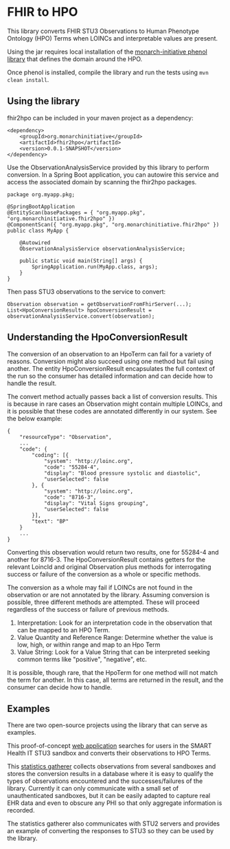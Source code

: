 # FHIR to HPO

This library converts FHIR STU3 Observations to Human Phenotype Ontology (HPO) Terms when LOINCs and interpretable values are present.

Using the jar requires local installation of the [monarch-initiative phenol library](https://github.com/monarch-initiative/phenol) that defines the domain around the HPO. 

Once phenol is installed, compile the library and run the tests using `mvn clean install`.

## Using the library

fhir2hpo can be included in your maven project as a dependency:

```
<dependency>
	<groupId>org.monarchinitiative</groupId>
	<artifactId>fhir2hpo</artifactId>
	<version>0.0.1-SNAPSHOT</version>
</dependency>
```

Use the ObservationAnalysisService provided by this library to perform conversion. In a Spring Boot application, you can autowire this service and access the associated domain by scanning the fhir2hpo packages.

```
package org.myapp.pkg;

@SpringBootApplication
@EntityScan(basePackages = { "org.myapp.pkg", "org.monarchinitiative.fhir2hpo" })
@ComponentScan({ "org.myapp.pkg", "org.monarchinitiative.fhir2hpo" })
public class MyApp {

	@Autowired
	ObservationAnalysisService observationAnalysisService;

	public static void main(String[] args) {
		SpringApplication.run(MyApp.class, args);
	}
}
```

Then pass STU3 observations to the service to convert:

```
Observation observation = getObservationFromFhirServer(...);
List<HpoConversionResult> hpoConversionResult = observationAnalysisService.convert(observation);
```

## Understanding the HpoConversionResult

The conversion of an observation to an HpoTerm can fail for a variety of reasons. Conversion might also succeed using one method but fail using another. The entity HpoConversionResult encapsulates the full context of the run so the consumer has detailed information and can decide how to handle the result.

The convert method actually passes back a list of conversion results. This is because in rare cases an Observation might contain multiple LOINCs, and it is possible that these codes are annotated differently in our system. See the below example:

```
{
	"resourceType": "Observation",
	...
	"code": {
		"coding": [{
			"system": "http://loinc.org",
			"code": "55284-4",
			"display": "Blood pressure systolic and diastolic",
			"userSelected": false
		}, {
			"system": "http://loinc.org",
			"code": "8716-3",
			"display": "Vital Signs grouping",
			"userSelected": false
		}],
		"text": "BP"
	}
	...
}
```

Converting this observation would return two results, one for 55284-4 and another for 8716-3. The HpoConversionResult contains getters for the relevant LoincId and original Observation plus methods for interrogating success or failure of the conversion as a whole or specific methods.

The conversion as a whole may fail if LOINCs are not found in the observation or are not annotated by the library. Assuming conversion is possible, three different methods are attempted. These will proceed regardless of the success or failure of previous methods.

1. Interpretation: Look for an interpretation code in the observation that can be mapped to an HPO Term.
2. Value Quantity and Reference Range: Determine whether the value is low, high, or within range and map to an Hpo Term
3. Value String: Look for a Value String that can be interpreted seeking common terms like "positive", "negative", etc.

It is possible, though rare, that the HpoTerm for one method will not match the term for another. In this case, all terms are returned in the result, and the consumer can decide how to handle.

## Examples

There are two open-source projects using the library that can serve as examples.

This proof-of-concept [web application](https://github.com/OCTRI/poc-hpo-on-fhir) searches for users in the SMART Health IT STU3 sandbox and converts their observations to HPO Terms.

This [statistics gatherer](https://github.com/OCTRI/f2hstats) collects observations from several sandboxes and stores the conversion results in a database where it is easy to qualify the types of observations encountered and the successes/failures of the library. Currently it can only communicate with a small set of unauthenticated sandboxes, but it can be easily adapted to capture real EHR data and even to obscure any PHI so that only aggregate information is recorded.

The statistics gatherer also communicates with STU2 servers and provides an example of converting the responses to STU3 so they can be used by the library.